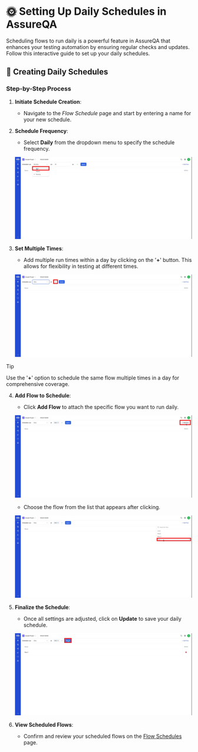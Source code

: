 # 🌞 Setting Up Daily Schedules in AssureQA

Scheduling flows to run daily is a powerful feature in AssureQA that enhances your testing automation by ensuring regular checks and updates. Follow this interactive guide to set up your daily schedules.

## 📅 Creating Daily Schedules

### Step-by-Step Process

1. **Initiate Schedule Creation**:
   - Navigate to the *Flow Schedule* page and start by entering a name for your new schedule.

2. **Schedule Frequency**:
   - Select **Daily** from the dropdown menu to specify the schedule frequency.

   ![Daily Frequency Selection](/images/DS%201.jpg)

3. **Set Multiple Times**:
   - Add multiple run times within a day by clicking on the '**+**' button. This allows for flexibility in testing at different times.

   ![Add Times](/images/DS%202.jpg)
> [!TIP]
> Use the '**+**' option to schedule the same flow multiple times in a day for comprehensive coverage.

4. **Add Flow to Schedule**:
   - Click **Add Flow** to attach the specific flow you want to run daily.

   ![Add Flow](/images/DS%204.jpg)
   - Choose the flow from the list that appears after clicking.

   ![Select Flow](/images/DS%205.jpg)

5. **Finalize the Schedule**:
   - Once all settings are adjusted, click on **Update** to save your daily schedule.

   ![Update Schedule](/images/DS%206.jpg)

6. **View Scheduled Flows**:
   - Confirm and review your scheduled flows on the [Flow Schedules](#) page.
